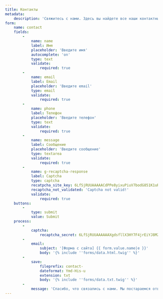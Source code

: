 ```yaml
---
title: Контакты
metadata:
    description: 'Свяжитесь с нами. Здесь вы найдете все наши контактные данные и способы связи.'
form:
    name: contact
    fields:
        -
            name: name
            label: Имя
            placeholder: 'Введите имя'
            autocomplete: 'on'
            type: text
            validate:
                required: true
        -
            name: email
            label: Email
            placeholder: 'Введите email'
            type: email
            validate:
                required: true
        -
            name: phone
            label: Телефон
            placeholder: 'Введите телефон'
            type: text
            validate:
                required: true
        -
            name: message
            label: Сообщение
            placeholder: 'Введите сообщение'
            type: textarea
            validate:
                required: true
        -
            name: g-recaptcha-response
            label: Captcha
            type: captcha
            recatpcha_site_key: 6LfSjRUUAAAAACdPPe8yixuPiuV7bodG851K1uRi
            recaptcha_not_validated: 'Captcha not valid!'
            validate:
                required: true
    buttons:
        -
            type: submit
            value: Submit
    process:
        -
            captcha:
                recaptcha_secret: 6LfSjRUUAAAAAAXgdsfllX3HY7F4jrEiYJ8M2h4D
        -
            email:
                subject: '[Форма с сайта] {{ form.value.name|e }}'
                body: '{% include ''forms/data.html.twig'' %}'
        -
            save:
                fileprefix: contact-
                dateformat: Ymd-His-u
                extension: txt
                body: '{% include ''forms/data.txt.twig'' %}'
        -
            message: 'Спасибо, что связались с нами. Мы постараемся ответить в ближайшее время.'
---
```


